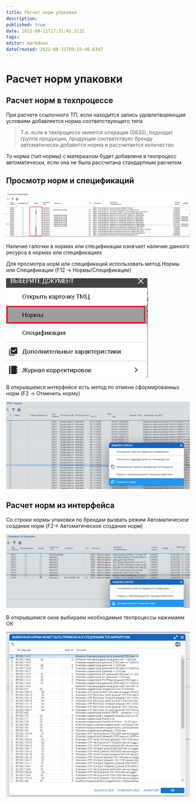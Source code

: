 ```yaml
---
title: Расчет норм упаковки
description: 
published: true
date: 2022-09-11T17:31:41.313Z
tags: 
editor: markdown
dateCreated: 2022-08-31T09:15:40.634Z
---
```


# Расчет норм упаковки

## Расчет норм в техпроцессе


При расчете ссылочного ТП, если находится запись удовлетворяющая условиям добавляется норма соответствующего типа

>Т.е. если в техпроцессе имеется операция (0830), подходит группа продукции, продукция соответствует бренду автоматически добавится норма и рассчитается количество


То норма (тип нормы) с материалом будет добавлена в техпроцесс автоматически, если она не была рассчитана стандартным расчетом

## Просмотр норм и спецификаций

![](<../../../assets/image (183).png>)

Наличие галочки в нормах или спецификации означает наличие данного ресурса в нормах или спецификациях

Для просмотра норм или спецификаций использовать метод Нормы или Спецификации (F12 -> Нормы/Спецификации)

![](<../../../assets/image (497).png>)

В открывшемся интерфейсе есть метод по отмене сформированных норм (F2 -> Отменить норму)

![](<../../../assets/image (887).png>)

## Расчет норм из интерфейса


Со строки нормы упаковки по брендам вызвать режим Автоматическое создание норм (F2-> Автоматическое создание норм)

![](<../../../assets/image (684).png>)

В открывшемся окне выбираем необходимые техпроцессы нажимаем ОК

![](<../../../assets/image (199).png>)
